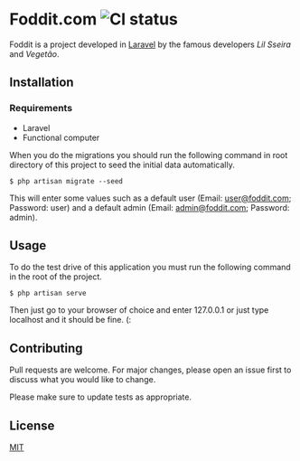 # Foddit.com ![CI status](https://img.shields.io/badge/build-passing-brightgreen.svg)

Foddit is a project developed in [Laravel](https://laravel.com/) by the famous developers _Lil Sseira_ and _Vegetão_.

## Installation

### Requirements
* Laravel
* Functional computer

When you do the migrations you should run the following command in root directory of this project to seed the initial data automatically.

`$ php artisan migrate --seed`

This will enter some values such as a default user (Email: user@foddit.com; Password: user) and a default admin (Email: admin@foddit.com; Password: admin).

## Usage

To do the test drive of this application you must run the following command in the root of the project.

`$ php artisan serve`

Then just go to your browser of choice and enter 127.0.0.1 or just type localhost and it should be fine. (:

## Contributing
Pull requests are welcome. For major changes, please open an issue first to discuss what you would like to change.

Please make sure to update tests as appropriate.

## License
[MIT](https://choosealicense.com/licenses/mit/)
